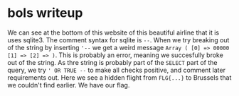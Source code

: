 # bols writeup

We can see at the bottom of this website of this beautiful airline that it is uses sqlite3. The comment syntax for sqlite is `--`. When we try breaking out of the string by inserting `'--` we get a weird message ` Array ( [0] => 00000 [1] => [2] => ) `. This is probably an error, meaning we succesfully broke out of the string. As thre string is probably part of the `SELECT` part of the query, we try `' OR TRUE --` to make all checks positive, and comment later requirements out. Here we see a hidden flight from `FLG{...}` to Brussels that we couldn't find earlier. We have our flag.
